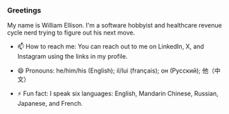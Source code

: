 ### Greetings

My name is William Ellison.  I'm a software hobbyist and healthcare revenue cycle nerd trying to figure out his next move.

- 📫 How to reach me: You can reach out to me on LinkedIn, X, and Instagram using the links in my profile.

- 😄 Pronouns: he/him/his (English); il/lui (français); он (Русский); 他（中文）

- ⚡ Fun fact: I speak six languages: English, Mandarin Chinese, Russian, Japanese, and French.
